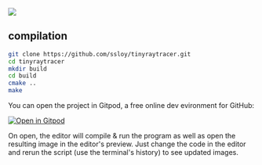 ![](https://raw.githubusercontent.com/ssloy/tinyraytracer/autostereogram/doc/autostereogram.jpg)

## compilation
```sh
git clone https://github.com/ssloy/tinyraytracer.git
cd tinyraytracer
mkdir build
cd build
cmake ..
make
```

You can open the project in Gitpod, a free online dev evironment for GitHub:

[![Open in Gitpod](https://gitpod.io/button/open-in-gitpod.svg)](https://gitpod.io/#https://github.com/ssloy/tinyraytracer/tree/autostereogram)

On open, the editor will compile & run the program as well as open the resulting image in the editor's preview.
Just change the code in the editor and rerun the script (use the terminal's history) to see updated images.
